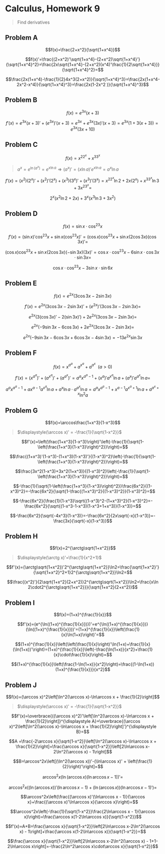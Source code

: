# Calculus, Homework 9

> Find derivatives

## Problem A

$$f(x)=\frac{2+x^2}{\sqrt{1+x^4}}$$

$$f(x)'=\frac{(2+x^2)'\sqrt{1+x^4}-(2+x^2)\sqrt{1+x^4}'}{\sqrt{1+x^4}^2}=\frac{2x\sqrt{1+x^4}-(2+x^2)(x^4)'\frac{1}{2\sqrt{1+x^4}}}{\sqrt{1+x^4}^2}=$$

$$\frac{2x(1+x^4)-\frac{1}{2}4x^3(2+x^2)}{\sqrt{1+x^4}^3}=\frac{2x(1+x^4-2x^2-x^4)}{\sqrt{1+x^4}^3}=\frac{2x(1-2x^2 )}{\sqrt{1+x^4}^3}$$

## Problem B

$$f(x)=e^{3x}(x+3)$$

$$f'(x)=e^{3x}(x+3)'+(e^{3x})'(x+3)=e^{3x}+e^{3x}(3x)'(x+3)=e^{3x}(1+3(x+3))=e^{3x}(3x+10)$$

## Problem C

$$f(x)=x^22^x+x^33^x$$

> $a^x=e^{\ln(a^x)}=e^{x\ln a} \Rightarrow (a^x)'=(x\ln a)'e^{x\ln a}=a^x\ln a$

$$f'(x)=(x^2)(2^x)'+(x^2)'(2^x)+(x^3)(3^x)'+(x^3)'(3^x)=x^22^x\ln 2+2x(2^x)+x^33^x\ln 3+3x^23^x=$$

$$2^x(x^2\ln 2+2x)+3^x(x^3\ln 3 + 3x^2)$$

## Problem D

$$f(x)=\sin x\cdot\cos^23x$$

$$f'(x)=(\sin x)'\cos^23x+\sin x(\cos^23x)'=(\cos x)\cos^23x+\sin x(2\cos3x)(\cos3x)'=$$

$$(\cos x)\cos^23x+\sin x(2\cos3x)(-\sin3x)(3x)'=\cos x\cdot\cos^23x-6\sin x\cdot \cos3x\cdot\sin3x=$$

$$\cos x\cdot\cos^23x-3\sin x\cdot \sin6x$$

## Problem E

$$f(x)=e^{2x}(3\cos3x-2\sin3x)$$

$$f'(x)=e^{2x}(3\cos3x-2\sin3x)'+(e^{2x})'(3\cos3x-2\sin3x)=$$

$$e^{2x}(3(\cos3x)'-2(\sin3x)')+2e^{2x}(3\cos3x-2\sin3x)=$$

$$e^{2x}(-9\sin3x-6\cos3x)+2e^{2x}(3\cos3x-2\sin3x)=$$

$$e^{2x}(-9\sin3x-6\cos3x+6\cos3x-4\sin3x)=-13e^{2x}\sin3x$$

## Problem F

$$f(x)=x^{a^a}+a^{x^a}+a^{a^x} \ \ (a > 0)$$

$$f'(x)=(x^{a^a})'+(a^{x^a})'+(a^{a^x})'=a^ax^{a^a - 1}+(x^a)'a^{x^a}\ln a+(a^x)'a^{a^x}\ln a=$$

$$a^ax^{a^a - 1}+ax^{a-1}a^{x^a}\ln a+a^x\ln a\cdot a^{a^x}\ln a=a^ax^{a^a - 1}+x^{a-1}a^{x^a+1}\ln a+a^{a^x+x}\ln^2 a$$

## Problem G

$$f(x)=\arccos\frac{1+x^3}{1-x^3}$$

> $\displaystyle(\arccos x)' = -\frac{1}{\sqrt{1-x^2}}$

$$f'(x)=\left(\frac{1+x^3}{1-x^3}\right)'\left(-\frac{1}{\sqrt{1-\left(\frac{1+x^3}{1-x^3}\right)^2}}\right)=$$

$$\frac{(1+x^3)'(1-x^3)-(1+x^3)(1-x^3)'}{(1-x^3)^2}\left(-\frac{1}{\sqrt{1-\left(\frac{1+x^3}{1-x^3}\right)^2}}\right)=$$

$$\frac{3x^2(1-x^3)+3x^2(1+x^3)}{(1-x^3)^2}\left(-\frac{1}{\sqrt{1-\left(\frac{1+x^3}{1-x^3}\right)^2}}\right)=$$

$$-\frac{1}{\sqrt{1-\left(\frac{1+x^3}{1-x^3}\right)^2}}\frac{6x^2}{(1-x^3)^2}=-\frac{6x^2}{\sqrt{1-\frac{(1+x^3)^2}{(1-x^3)^2}}(1-x^3)^2}=$$

$$-\frac{6x^2}{\frac{1}{1-x^3}\sqrt{(1-x^3)^2-(1+x^3)^2}(1-x^3)^2}=-\frac{6x^2}{\sqrt{(1-x^3-1-x^3)(1-x^3+1+x^3)}(1-x^3)}=$$

$$-\frac{6x^2}{\sqrt{-4x^3}(1-x^3)}=-\frac{6x^2}{2x\sqrt{-x}(1-x^3)}=-\frac{3x}{\sqrt{-x}(1-x^3)}$$

## Problem H

$$f(x)=2^{\arctg\sqrt{1+x^2}}$$

> $\displaystyle(\arctg x)'=\frac{1}{x^2+1}$

$$f'(x)=(\arctg\sqrt{1+x^2})'2^{\arctg\sqrt{1+x^2}}\ln2=\frac{\sqrt{1+x^2}'}{\sqrt{1+x^2}^2+1}2^{\arctg\sqrt{1+x^2}}\ln2=$$

$$\frac{(x^2)'}{2\sqrt{1+x^2}(2+x^2)}2^{\arctg\sqrt{1+x^2}}\ln2=\frac{x\ln 2\cdot2^{\arctg\sqrt{1+x^2}}}{\sqrt{1+x^2}(2+x^2)}$$

## Problem I

$$f(x)=(1+x)^{\frac{1}{x}}$$

$$f'(x)=(e^{\ln((1+x)^{\frac{1}{x}})})'=e^{\ln((1+x)^{\frac{1}{x}})}(\ln((1+x)^{\frac{1}{x}}))'=(1+x)^{\frac{1}{x}}\left(\frac{1}{x}\ln(1+x)\right)'=$$

$$(1+x)^{\frac{1}{x}}\left(\left(\frac{1}{x}\right)'\ln(1+x)+\frac{1}{x}(\ln(1+x))'\right)=(1+x)^{\frac{1}{x}}\left(-\frac{\ln(1+x)}{x^2}+\frac{1}{x}\cdot\frac{1}{x}\right)=$$

$$(1+x)^{\frac{1}{x}}\left(\frac{1-\ln(1+x)}{x^2}\right)=\frac{(1-\ln(1+x))(1+x)^{\frac{1}{x}}}{x^2}$$

## Problem J

$$f(x)=(\arccos x)^2\left[\ln^2(\arccos x)-\ln\arccos x + \frac{1}{2}\right]$$

> $\displaystyle(\arccos x)' = -\frac{1}{\sqrt{1-x^2}}$

$$f'(x)=\overbrace{((\arccos x)^2)'\left[\ln^2(\arccos x)-\ln\arccos x + \frac{1}{2}\right]}^{\displaystyle A}+\overbrace{(\arccos x)^2\left[\ln^2(\arccos x)-\ln\arccos x + \frac{1}{2}\right]'}^{\displaystyle B}=$$

$$A =\frac{-2\arccos x}{\sqrt{1-x^2}}\left[\ln^2(\arccos x)-\ln\arccos x + \frac{1}{2}\right]=\frac{\arccos x}{\sqrt{1-x^2}}\left[2\ln\arccos x-2\ln^2(\arccos x) - 1\right]$$

$$B=\arccos^2x\left[(\ln^2(\arccos x))'-(\ln\arccos x)' + \left(\frac{1}{2}\right)'\right]=$$

$$\arccos^2x(\ln(\arccos x)(\ln\arccos x - 1))'=$$

$$\arccos^2x((\ln(\arccos x))'(\ln\arccos x - 1)+(\ln(\arccos x))(\ln\arccos x - 1)')=$$

$$\arccos^2x\left(\frac{(\arccos x)'(\ln\arccos x - 1)}{\arccos x}+\frac{(\arccos x)'\ln\arccos x}{\arccos x}\right)=$$

$$\arccos^2x\left(-\frac{1}{\sqrt{1-x^2}}\frac{2\ln\arccos x - 1}{\arccos x}\right)=\frac{\arccos x(1-2\ln\arccos x)}{\sqrt{1-x^2}}$$

$$f'(x)=A+B=\frac{\arccos x}{\sqrt{1-x^2}}\left[2\ln\arccos x-2\ln^2(\arccos x) - 1\right]+\frac{\arccos x(1-2\ln\arccos x)}{\sqrt{1-x^2}}=$$

$$\frac{\arccos x}{\sqrt{1-x^2}}\left[2\ln\arccos x-2\ln^2(\arccos x) - 1+1-2\ln\arccos x\right]=-\frac{2\ln^2\arccos x\cdot\arccos x}{\sqrt{1-x^2}}$$